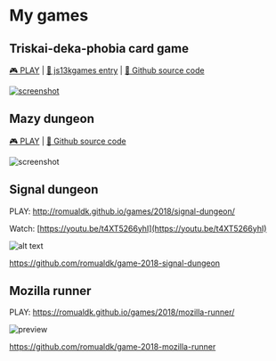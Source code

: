# My games

## Triskai-deka-phobia card game

[🎮 PLAY](https://romualdk.github.io/games/js13k-2024/) |
[🏅 js13kgames entry](https://js13kgames.com/games/triskai-deka-phobia-card-game) |
[📁 Github source code](https://github.com/romualdk/js13k-2024)

[![screenshot](https://github.com/romualdk/js13k-2024/blob/cd4d36f68f898a5d6ebd381eaa16dd15f6c4607e/media/Cover%20800x500.png?raw=true)](https://romualdk.github.io/games/js13k-2024/)

## Mazy dungeon

[🎮 PLAY](http://romualdk.github.io/games/2018/mazy-dungeon/) |
[📁 Github source code](https://github.com/romualdk/game-2018-mazy-dungeon)

![screenshot](https://raw.githubusercontent.com/romualdk/mazy-dungeon/master/other/preview2x.png "Mazy Dungeon")



## Signal dungeon

PLAY: http://romualdk.github.io/games/2018/signal-dungeon/

Watch: [https://youtu.be/t4XT5266yhI](https://youtu.be/t4XT5266yhI)

![alt text](https://raw.githubusercontent.com/romualdk/js13k2018_labi/master/media/preview-big-2x.png)

https://github.com/romualdk/game-2018-signal-dungeon

## Mozilla runner

PLAY: https://romualdk.github.io/games/2018/mozilla-runner/

![preview](https://raw.githubusercontent.com/romualdk/game-2018-mozilla-runner/refs/heads/master/preview.png)

https://github.com/romualdk/game-2018-mozilla-runner





